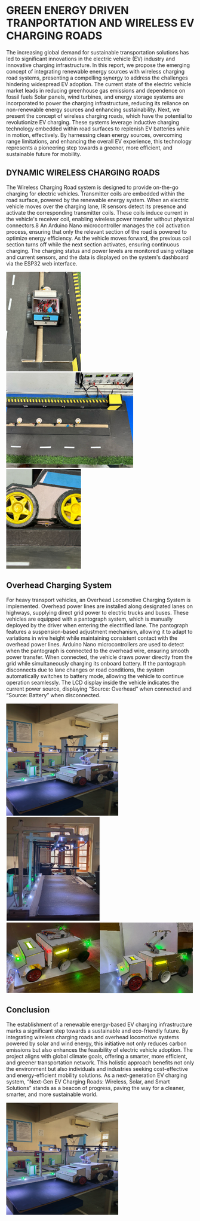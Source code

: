 <h1>GREEN ENERGY DRIVEN TRANPORTATION AND WIRELESS EV CHARGING ROADS</h1>
<P>The increasing global demand for sustainable transportation solutions has led to significant innovations in the electric vehicle (EV) industry and innovative charging infrastructure.
  In this report, we propose the emerging concept of integrating renewable energy sources with wireless charging road systems, presenting a compelling synergy to address the challenges hindering widespread EV adoption.
  The current state of the electric vehicle market leads in reducing greenhouse gas emissions and dependence on fossil fuels Solar panels, wind turbines, and energy storage systems are incorporated to power the charging infrastructure, reducing its reliance on non-renewable energy sources and enhancing sustainability. Next, we present the concept of wireless charging roads, which have the potential to revolutionize EV charging. These systems leverage inductive charging technology embedded within road surfaces to replenish EV batteries while in motion, effectively. By harnessing clean energy sources, overcoming range limitations, 
  and enhancing the overall EV experience, this technology represents a pioneering step towards a greener, more efficient, and sustainable future for mobility.</P>
  <h2>DYNAMIC WIRELESS CHARGING ROADS</h2>

  <p>The Wireless Charging Road system is designed to provide on-the-go charging for electric vehicles. Transmitter coils are embedded within the road surface, powered by the renewable energy system. When an electric vehicle moves over the charging lane, IR sensors detect its presence and activate the corresponding transmitter coils. These coils induce current in the vehicle's receiver coil, enabling wireless power transfer without physical connectors.8
An Arduino Nano microcontroller manages the coil activation process, ensuring that only the relevant section of the road is powered to optimize energy efficiency. As the vehicle moves forward, the previous coil section turns off while the next section activates, ensuring continuous charging. The charging status and power levels are monitored using voltage and current sensors, and the data is displayed on the system's dashboard via the ESP32 web interface.</p>
  <div>
  <img width = "200" src = "IMG1.jpg"> <img width = "340" src = "IMG2.jpg"> <img width = "200" src = "IMG3.jpg">
  </div>
  <h2>Overhead Charging System</h2>
  <p>For heavy transport vehicles, an Overhead Locomotive Charging System is implemented. Overhead power lines are installed along designated lanes on highways, supplying direct grid power to electric trucks and buses. These vehicles are equipped with a pantograph system, which is manually deployed by the driver when entering the electrified lane.
The pantograph features a suspension-based adjustment mechanism, allowing it to adapt to variations in wire height while maintaining consistent contact with the overhead power lines. Arduino Nano microcontrollers are used to detect when the pantograph is connected to the overhead wire, ensuring smooth power transfer. When connected, the vehicle draws power directly from the grid while simultaneously charging its onboard battery.
If the pantograph disconnects due to lane changes or road conditions, the system automatically switches to battery mode, allowing the vehicle to continue operation seamlessly. The LCD display inside the vehicle indicates the current power source, displaying “Source: Overhead” when connected and “Source: Battery” when disconnected.</p>
<div>
<img width = "300" src="IMG4.jpg" height = "300"> <img width = "250" src="IMG6.png"> <img width = "500" src="IMG5.png">
</div>


<h2>Conclusion</h2>
<p>The establishment of a renewable energy-based EV charging infrastructure marks a significant step towards a sustainable and eco-friendly future. By integrating wireless charging roads and overhead locomotive systems powered by solar and wind energy, this initiative not only reduces carbon emissions but also enhances the feasibility of electric vehicle adoption. The project aligns with global climate goals, offering a smarter, more efficient, and greener transportation network.
This holistic approach benefits not only the environment but also individuals and industries seeking cost-effective and energy-efficient mobility solutions. As a next-generation EV charging system, “Next-Gen EV Charging Roads: Wireless, Solar, and Smart Solutions” stands as a beacon of progress, paving the way for a cleaner, smarter, and more sustainable world.</p>

<img width = "300" src="IMG4.jpg" height = "300"> 

